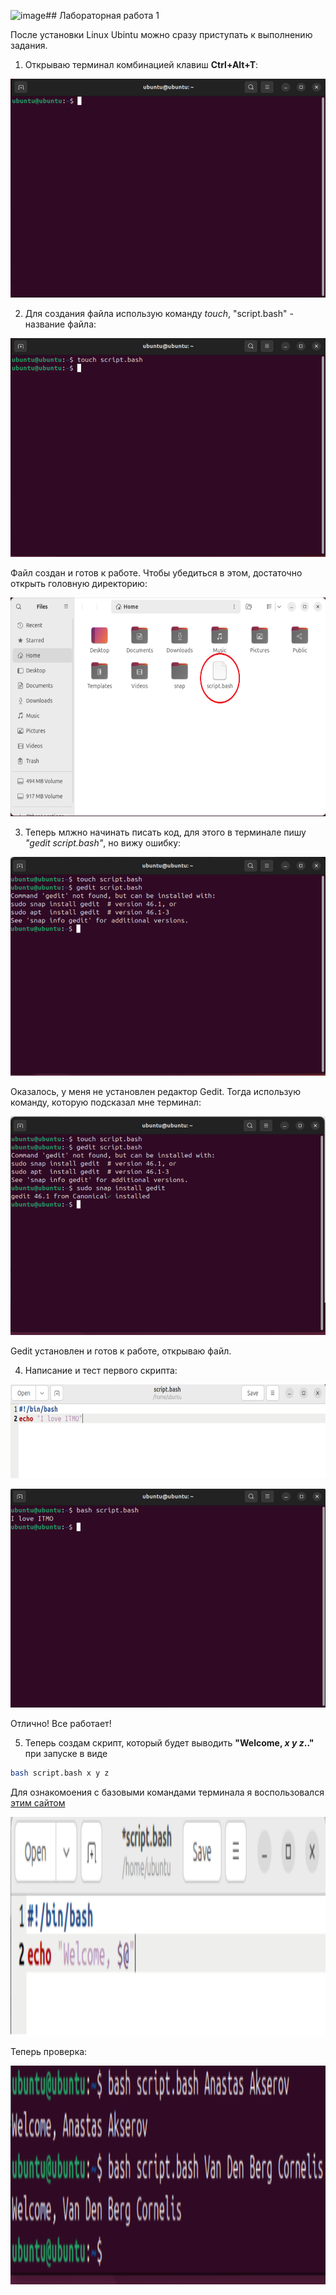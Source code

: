 ![image](https://github.com/user-attachments/assets/68ec321c-f46a-4449-9075-12269ec91aa6)## Лабораторная работа 1

После установки Linux Ubintu можно сразу приступать к выполнению задания.

1. Открываю терминал комбинацией клавиш **Ctrl+Alt+T**:
<p>
  <img width='600px' height='350px' src='scr1.png'>
</p>


2. Для создания файла использую команду *touch*, "script.bash" - название файла:
<p>
  <img width='600px' height='350px' src='scr2.png'>
</p>

Файл создан и готов к работе. Чтобы убедиться в этом, достаточно открыть головную директорию:
<p>
  <img width='600px' height='350px' src='scr3.png'>
</p>

3. Теперь млжно начинать писать код, для этого в терминале пишу *"gedit script.bash"*, но вижу ошибку:
<p>
  <img width='600px' height='350px' src='scr4.png'>
</p>

Оказалось, у меня не установлен редактор Gedit. Тогда использую команду, которую подсказал мне терминал:
<p>
  <img width='600px' height='350px' src='scr5.png'>
</p>

Gedit установлен и готов к работе, открываю файл.

4. Написание и тест первого скрипта:
<p>
  <img width='800px' height='150px' src='scr6.png'>
</p>
<p>
  <img width='600px' height='350px' src='scr7.png'>
</p>
Отлично! Все работает!

5. Теперь создам скрипт, который будет выводить **"Welcome, *x* *y* *z*.."** при запуске в виде
```bash
bash script.bash x y z
```

Для ознакомоения с базовыми командами терминала я воспользовался [этим сайтом](https://habr.com/ru/companies/ruvds/articles/326328/)
<p>
  <img width='600px' height='350px' src='scr8.png'>
</p>
Теперь проверка:
<p>
  <img width='600px' height='350px' src='scr9.png'>
</p>
